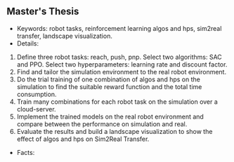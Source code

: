 ## Master's Thesis
- Keywords: robot tasks, reinforcement learning algos and hps, sim2real transfer, landscape visualization.
- Details:
1. Define three robot tasks: reach, push, pnp. Select two algorithms: SAC and PPO. Select two hyperparameters: learning rate and discount factor. 
2. Find and tailor the simulation environment to the real robot environment.
3. Do the trial training of one combination of algos and hps on the simulation to find the suitable reward function and the total time consumption.
4. Train many combinations for each robot task on the simulation over a cloud-server.
5. Implement the trained models on the real robot environment and compare between the performance on simulation and real.
6. Evaluate the results and build a landscape visualization to show the effect of algos and hps on Sim2Real Transfer.
- Facts:
